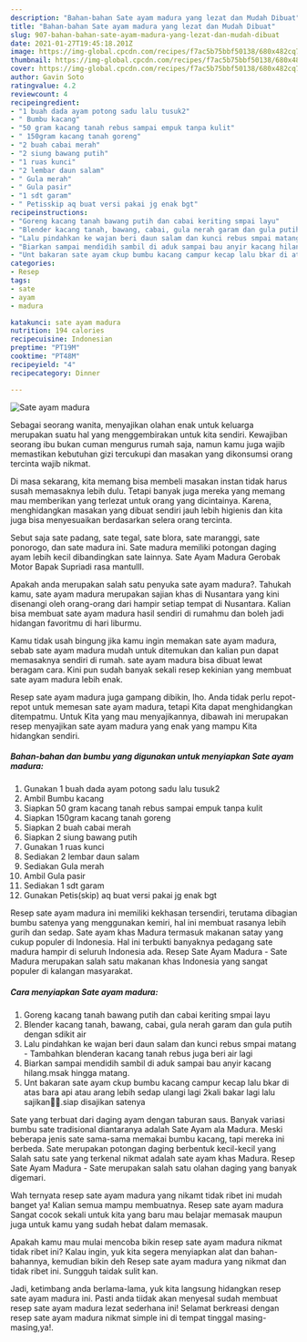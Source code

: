 ```yaml
---
description: "Bahan-bahan Sate ayam madura yang lezat dan Mudah Dibuat"
title: "Bahan-bahan Sate ayam madura yang lezat dan Mudah Dibuat"
slug: 907-bahan-bahan-sate-ayam-madura-yang-lezat-dan-mudah-dibuat
date: 2021-01-27T19:45:18.201Z
image: https://img-global.cpcdn.com/recipes/f7ac5b75bbf50138/680x482cq70/sate-ayam-madura-foto-resep-utama.jpg
thumbnail: https://img-global.cpcdn.com/recipes/f7ac5b75bbf50138/680x482cq70/sate-ayam-madura-foto-resep-utama.jpg
cover: https://img-global.cpcdn.com/recipes/f7ac5b75bbf50138/680x482cq70/sate-ayam-madura-foto-resep-utama.jpg
author: Gavin Soto
ratingvalue: 4.2
reviewcount: 4
recipeingredient:
- "1 buah dada ayam potong sadu lalu tusuk2"
- " Bumbu kacang"
- "50 gram kacang tanah rebus sampai empuk tanpa kulit"
- " 150gram kacang tanah goreng"
- "2 buah cabai merah"
- "2 siung bawang putih"
- "1 ruas kunci"
- "2 lembar daun salam"
- " Gula merah"
- " Gula pasir"
- "1 sdt garam"
- " Petisskip aq buat versi pakai jg enak bgt"
recipeinstructions:
- "Goreng kacang tanah bawang putih dan cabai keriting smpai layu"
- "Blender kacang tanah, bawang, cabai, gula nerah garam dan gula putih dengan sdikit air"
- "Lalu pindahkan ke wajan beri daun salam dan kunci rebus smpai matang  Tambahkan blenderan kacang tanah rebus juga beri air lagi"
- "Biarkan sampai mendidih sambil di aduk sampai bau anyir kacang hilang.msak hingga matang."
- "Unt bakaran sate ayam ckup bumbu kacang campur kecap lalu bkar di atas bara api atau arang lebih sedap ulangi lagi 2kali bakar lagi lalu sajikan🥰🥰.siap disajikan satenya"
categories:
- Resep
tags:
- sate
- ayam
- madura

katakunci: sate ayam madura 
nutrition: 194 calories
recipecuisine: Indonesian
preptime: "PT19M"
cooktime: "PT48M"
recipeyield: "4"
recipecategory: Dinner

---
```



![Sate ayam madura](https://img-global.cpcdn.com/recipes/f7ac5b75bbf50138/680x482cq70/sate-ayam-madura-foto-resep-utama.jpg)

Sebagai seorang wanita, menyajikan olahan enak untuk keluarga merupakan suatu hal yang menggembirakan untuk kita sendiri. Kewajiban seorang ibu bukan cuman mengurus rumah saja, namun kamu juga wajib memastikan kebutuhan gizi tercukupi dan masakan yang dikonsumsi orang tercinta wajib nikmat.

Di masa  sekarang, kita memang bisa membeli masakan instan tidak harus susah memasaknya lebih dulu. Tetapi banyak juga mereka yang memang mau memberikan yang terlezat untuk orang yang dicintainya. Karena, menghidangkan masakan yang dibuat sendiri jauh lebih higienis dan kita juga bisa menyesuaikan berdasarkan selera orang tercinta. 

Sebut saja sate padang, sate tegal, sate blora, sate maranggi, sate ponorogo, dan sate madura ini. Sate madura memiliki potongan daging ayam lebih kecil dibandingkan sate lainnya. Sate Ayam Madura Gerobak Motor Bapak Supriadi rasa mantulll.

Apakah anda merupakan salah satu penyuka sate ayam madura?. Tahukah kamu, sate ayam madura merupakan sajian khas di Nusantara yang kini disenangi oleh orang-orang dari hampir setiap tempat di Nusantara. Kalian bisa membuat sate ayam madura hasil sendiri di rumahmu dan boleh jadi hidangan favoritmu di hari liburmu.

Kamu tidak usah bingung jika kamu ingin memakan sate ayam madura, sebab sate ayam madura mudah untuk ditemukan dan kalian pun dapat memasaknya sendiri di rumah. sate ayam madura bisa dibuat lewat beragam cara. Kini pun sudah banyak sekali resep kekinian yang membuat sate ayam madura lebih enak.

Resep sate ayam madura juga gampang dibikin, lho. Anda tidak perlu repot-repot untuk memesan sate ayam madura, tetapi Kita dapat menghidangkan ditempatmu. Untuk Kita yang mau menyajikannya, dibawah ini merupakan resep menyajikan sate ayam madura yang enak yang mampu Kita hidangkan sendiri.

<!--inarticleads1-->

##### Bahan-bahan dan bumbu yang digunakan untuk menyiapkan Sate ayam madura:

1. Gunakan 1 buah dada ayam potong sadu lalu tusuk2
1. Ambil  Bumbu kacang
1. Siapkan 50 gram kacang tanah rebus sampai empuk tanpa kulit
1. Siapkan  150gram kacang tanah goreng
1. Siapkan 2 buah cabai merah
1. Siapkan 2 siung bawang putih
1. Gunakan 1 ruas kunci
1. Sediakan 2 lembar daun salam
1. Sediakan  Gula merah
1. Ambil  Gula pasir
1. Sediakan 1 sdt garam
1. Gunakan  Petis(skip) aq buat versi pakai jg enak bgt


Resep sate ayam madura ini memiliki kekhasan tersendiri, terutama dibagian bumbu satenya yang menggunakan kemiri, hal ini membuat rasanya lebih gurih dan sedap. Sate ayam khas Madura termasuk makanan satay yang cukup populer di Indonesia. Hal ini terbukti banyaknya pedagang sate madura hampir di seluruh Indonesia ada. Resep Sate Ayam Madura - Sate Madura merupakan salah satu makanan khas Indonesia yang sangat populer di kalangan masyarakat. 

<!--inarticleads2-->

##### Cara menyiapkan Sate ayam madura:

1. Goreng kacang tanah bawang putih dan cabai keriting smpai layu
1. Blender kacang tanah, bawang, cabai, gula nerah garam dan gula putih dengan sdikit air
1. Lalu pindahkan ke wajan beri daun salam dan kunci rebus smpai matang  - Tambahkan blenderan kacang tanah rebus juga beri air lagi
1. Biarkan sampai mendidih sambil di aduk sampai bau anyir kacang hilang.msak hingga matang.
1. Unt bakaran sate ayam ckup bumbu kacang campur kecap lalu bkar di atas bara api atau arang lebih sedap ulangi lagi 2kali bakar lagi lalu sajikan🥰🥰.siap disajikan satenya


Sate yang terbuat dari daging ayam dengan taburan saus. Banyak variasi bumbu sate tradisional diantaranya adalah Sate Ayam ala Madura. Meski beberapa jenis sate sama-sama memakai bumbu kacang, tapi mereka ini berbeda. Sate merupakan potongan daging berbentuk kecil-kecil yang Salah satu sate yang terkenal nikmat adalah sate ayam khas Madura. Resep Sate Ayam Madura - Sate merupakan salah satu olahan daging yang banyak digemari. 

Wah ternyata resep sate ayam madura yang nikamt tidak ribet ini mudah banget ya! Kalian semua mampu membuatnya. Resep sate ayam madura Sangat cocok sekali untuk kita yang baru mau belajar memasak maupun juga untuk kamu yang sudah hebat dalam memasak.

Apakah kamu mau mulai mencoba bikin resep sate ayam madura nikmat tidak ribet ini? Kalau ingin, yuk kita segera menyiapkan alat dan bahan-bahannya, kemudian bikin deh Resep sate ayam madura yang nikmat dan tidak ribet ini. Sungguh taidak sulit kan. 

Jadi, ketimbang anda berlama-lama, yuk kita langsung hidangkan resep sate ayam madura ini. Pasti anda tiidak akan menyesal sudah membuat resep sate ayam madura lezat sederhana ini! Selamat berkreasi dengan resep sate ayam madura nikmat simple ini di tempat tinggal masing-masing,ya!.

